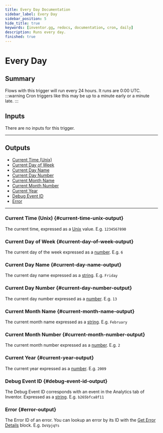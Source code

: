 ```yaml
---
title: Every Day Documentation
sidebar_label: Every Day
sidebar_position: 5
hide_title: true
keywords: [inventor.gg, redocs, documentation, cron, daily]
description: Runs every day.
finished: true
---
```

# Every Day
## Summary
Flows with this trigger will run every 24 hours. It runs are 0:00 UTC. 
:::warning
    Cron triggers like this may be up to a minute early or a minute late.
:::

## Inputs
There are no inputs for this trigger.
___
## Outputs
- [Current Time (Unix)](#current-time-unix-output)
- [Current Day of Week](#current-day-of-week-output)
- [Current Day Name](#current-day-name-output)
- [Current Day Number](#current-day-number-output)
- [Current Month Name](#current-month-name-output)
- [Current Month Number](#current-month-number-output)
- [Current Year](#current-year-output)
- [Debug Event ID](#debug-event-id-output)
- [Error](#error-output)
___
### Current Time (Unix) {#current-time-unix-output}
The current time, expressed as a [Unix](/inventor-reference/types/number/unix/) value. E.g. `1234567890`

### Current Day of Week {#current-day-of-week-output}
The current day of the week expressed as a [number](/inventor-reference/types/number). E.g. `6`

### Current Day Name {#current-day-name-output}
The current day name expressed as a [string](/inventor-reference/types/string). E.g. `Friday`

### Current Day Number {#current-day-number-output}
The current day number expressed as a [number](/inventor-reference/types/number). E.g. `13`

### Current Month Name {#current-month-name-output}
The current month name expressed as a [string](/inventor-reference/types/string). E.g. `February`

### Current Month Number {#current-month-number-output}
The current month number expressed as a [number](/inventor-reference/types/number). E.g. `2`

### Current Year {#current-year-output}
The current year expressed as a [number](/inventor-reference/types/number). E.g. `2009`

### Debug Event ID {#debug-event-id-output}
The Debug Event ID corresponds with an event in the Analytics tab of Inventor. Expressed as a [string](/inventor-reference/types/string). E.g. `b265bfca8f11`

### Error {#error-output}
The Error ID of an error. You can lookup an error by its ID with the [Get Error Details](/inventor-reference/blocks/get-error-details) block. E.g. `DoVpjqYs`